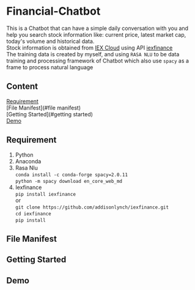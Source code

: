 # Financial-Chatbot
This is a Chatbot that can have a simple daily conversation with you and help you search stock information like: current price, latest market cap, today's volume and historical data.<br>
Stock information is obtained from [IEX Cloud](https://iexcloud.io/) using API [iexfinance](https://addisonlynch.github.io/iexfinance/devel/)<br>
The training data is created by myself, and using `RASA NLU` to be data training and processing framework of Chatbot which also use `spacy` as a frame to process natural language<br>
## Content
[Requirement](#requirement)<br>
[File Manifest](#file manifest)<br>
[Getting Started](#getting started)<br>
[Demo](#demo)<br>

## Requirement
1. Python<br>
2. Anaconda<br>
3. Rasa Nlu<br>`conda install -c conda-forge spacy=2.0.11`<br>`python -m spacy download en_core_web_md`<br>
4. Iexfinance<br>`pip install iexfinance`<br>or<br>`git clone https://github.com/addisonlynch/iexfinance.git`<br>
`cd iexfinance`<br>
`pip install`<br>

<h2 id="2"> File Manifest</h2>

<h2 id="3"> Getting Started</h2>

<h2 id="4"> Demo</h2>

